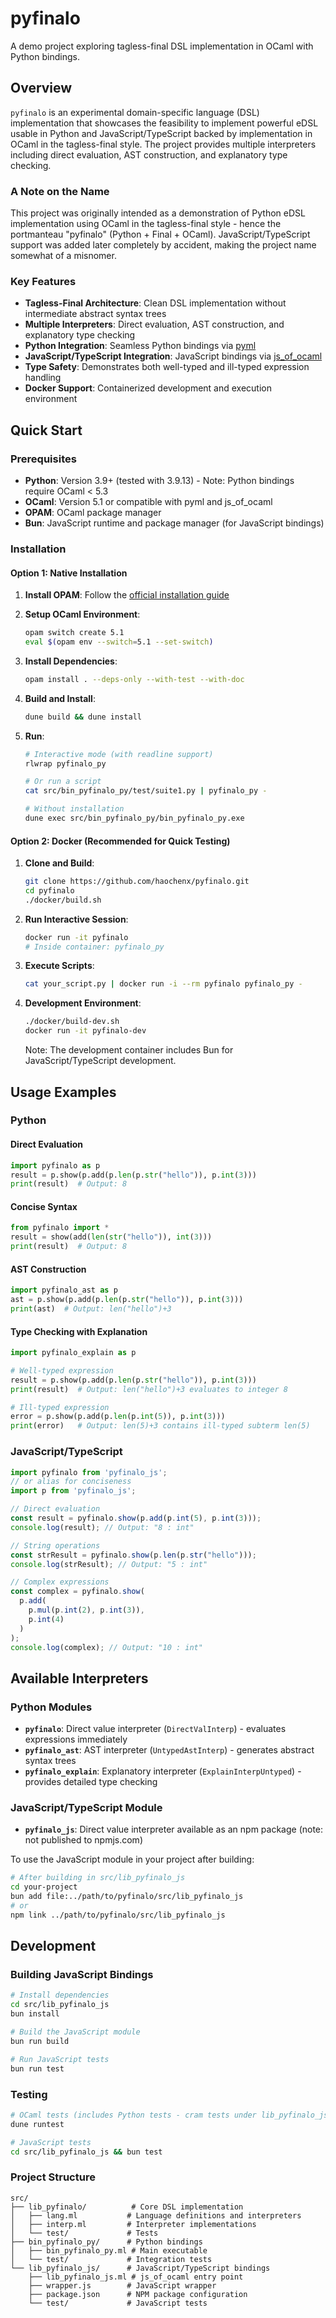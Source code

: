 # pyfinalo

A demo project exploring tagless-final DSL implementation in OCaml with Python bindings.

## Overview

`pyfinalo` is an experimental domain-specific language (DSL) implementation that showcases the feasibility to implement powerful eDSL usable in Python and JavaScript/TypeScript backed by implementation in OCaml in the tagless-final style. The project provides multiple interpreters including direct evaluation, AST construction, and explanatory type checking.

### A Note on the Name

This project was originally intended as a demonstration of Python eDSL implementation using OCaml in the tagless-final style - hence the portmanteau "pyfinalo" (Python + Final + OCaml). JavaScript/TypeScript support was added later completely by accident, making the project name somewhat of a misnomer.

### Key Features

- **Tagless-Final Architecture**: Clean DSL implementation without intermediate abstract syntax trees
- **Multiple Interpreters**: Direct evaluation, AST construction, and explanatory type checking
- **Python Integration**: Seamless Python bindings via [pyml](https://github.com/ocamllibs/pyml)
- **JavaScript/TypeScript Integration**: JavaScript bindings via [js_of_ocaml](https://ocsigen.org/js_of_ocaml/)
- **Type Safety**: Demonstrates both well-typed and ill-typed expression handling
- **Docker Support**: Containerized development and execution environment

## Quick Start

### Prerequisites

- **Python**: Version 3.9+ (tested with 3.9.13) - Note: Python bindings require OCaml < 5.3
- **OCaml**: Version 5.1 or compatible with pyml and js_of_ocaml
- **OPAM**: OCaml package manager
- **Bun**: JavaScript runtime and package manager (for JavaScript bindings)

### Installation

#### Option 1: Native Installation

1. **Install OPAM**: Follow the [official installation guide](https://opam.ocaml.org/doc/2.0/Install.html)

2. **Setup OCaml Environment**:
   ```bash
   opam switch create 5.1
   eval $(opam env --switch=5.1 --set-switch)
   ```

3. **Install Dependencies**:
   ```bash
   opam install . --deps-only --with-test --with-doc
   ```

4. **Build and Install**:
   ```bash
   dune build && dune install
   ```

5. **Run**:
   ```bash
   # Interactive mode (with readline support)
   rlwrap pyfinalo_py
   
   # Or run a script
   cat src/bin_pyfinalo_py/test/suite1.py | pyfinalo_py -
   
   # Without installation
   dune exec src/bin_pyfinalo_py/bin_pyfinalo_py.exe
   ```

#### Option 2: Docker (Recommended for Quick Testing)

1. **Clone and Build**:
   ```bash
   git clone https://github.com/haochenx/pyfinalo.git
   cd pyfinalo
   ./docker/build.sh
   ```

2. **Run Interactive Session**:
   ```bash
   docker run -it pyfinalo
   # Inside container: pyfinalo_py
   ```

3. **Execute Scripts**:
   ```bash
   cat your_script.py | docker run -i --rm pyfinalo pyfinalo_py -
   ```

4. **Development Environment**:
   ```bash
   ./docker/build-dev.sh
   docker run -it pyfinalo-dev
   ```
   
   Note: The development container includes Bun for JavaScript/TypeScript development.

## Usage Examples

### Python

#### Direct Evaluation
```python
import pyfinalo as p
result = p.show(p.add(p.len(p.str("hello")), p.int(3)))
print(result)  # Output: 8
```

#### Concise Syntax
```python
from pyfinalo import *
result = show(add(len(str("hello")), int(3)))
print(result)  # Output: 8
```

#### AST Construction
```python
import pyfinalo_ast as p
ast = p.show(p.add(p.len(p.str("hello")), p.int(3)))
print(ast)  # Output: len("hello")+3
```

#### Type Checking with Explanation
```python
import pyfinalo_explain as p

# Well-typed expression
result = p.show(p.add(p.len(p.str("hello")), p.int(3)))
print(result)  # Output: len("hello")+3 evaluates to integer 8

# Ill-typed expression
error = p.show(p.add(p.len(p.int(5)), p.int(3)))
print(error)   # Output: len(5)+3 contains ill-typed subterm len(5)
```

### JavaScript/TypeScript

```javascript
import pyfinalo from 'pyfinalo_js';
// or alias for conciseness
import p from 'pyfinalo_js';

// Direct evaluation
const result = pyfinalo.show(p.add(p.int(5), p.int(3)));
console.log(result); // Output: "8 : int"

// String operations
const strResult = pyfinalo.show(p.len(p.str("hello")));
console.log(strResult); // Output: "5 : int"

// Complex expressions
const complex = pyfinalo.show(
  p.add(
    p.mul(p.int(2), p.int(3)),
    p.int(4)
  )
);
console.log(complex); // Output: "10 : int"
```

## Available Interpreters

### Python Modules
- **`pyfinalo`**: Direct value interpreter (`DirectValInterp`) - evaluates expressions immediately
- **`pyfinalo_ast`**: AST interpreter (`UntypedAstInterp`) - generates abstract syntax trees
- **`pyfinalo_explain`**: Explanatory interpreter (`ExplainInterpUntyped`) - provides detailed type checking

### JavaScript/TypeScript Module
- **`pyfinalo_js`**: Direct value interpreter available as an npm package (note: not published to npmjs.com)

To use the JavaScript module in your project after building:
```bash
# After building in src/lib_pyfinalo_js
cd your-project
bun add file:../path/to/pyfinalo/src/lib_pyfinalo_js
# or
npm link ../path/to/pyfinalo/src/lib_pyfinalo_js
```

## Development

### Building JavaScript Bindings

```bash
# Install dependencies
cd src/lib_pyfinalo_js
bun install

# Build the JavaScript module
bun run build

# Run JavaScript tests
bun run test
```

### Testing
```bash
# OCaml tests (includes Python tests - cram tests under lib_pyfinalo_js/test)
dune runtest

# JavaScript tests
cd src/lib_pyfinalo_js && bun test
```

### Project Structure
```
src/
├── lib_pyfinalo/          # Core DSL implementation
│   ├── lang.ml           # Language definitions and interpreters
│   ├── interp.ml         # Interpreter implementations
│   └── test/             # Tests
├── bin_pyfinalo_py/      # Python bindings
│   ├── bin_pyfinalo_py.ml # Main executable
│   └── test/             # Integration tests
└── lib_pyfinalo_js/      # JavaScript/TypeScript bindings
    ├── lib_pyfinalo_js.ml # js_of_ocaml entry point
    ├── wrapper.js        # JavaScript wrapper
    ├── package.json      # NPM package configuration
    └── test/             # JavaScript tests
```

